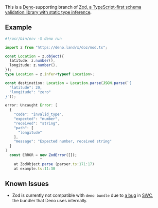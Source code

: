 This is a [Deno](http://deno.land/)-supporting branch of [Zod, a TypeScript-first schema validation library with static type inference](https://github.com/colinhacks/zod).

## Example

```typescript
#!/usr/bin/env -S deno run

import z from "https://deno.land/x/doz/mod.ts";

const Location = z.object({
  latitude: z.number(),
  longitude: z.number(),
});
type Location = z.infer<typeof Location>;

const destination: Location = Location.parse(JSON.parse(`{
  "latitude": 20,
  "longitude": "zero"
}`));
```

```js
error: Uncaught Error: [
  {
    "code": "invalid_type",
    "expected": "number",
    "received": "string",
    "path": [
      "longitude"
    ],
    "message": "Expected number, received string"
  }
]
  const ERROR = new ZodError([]);
                ^
    at ZodObject.parse (parser.ts:171:17)
    at example.ts:11:30
```

## Known Issues

- Zod is currently not compatible with `deno bundle` due to [a bug](https://github.com/swc-project/swc/issues/1254) in [SWC](https://swc.rs/), the bundler that Deno uses internally.
